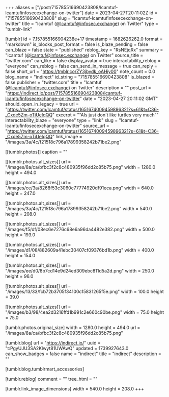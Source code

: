 +++
aliases = ["/post/715785516690423808/lcamtuf-lcamtufinfosecexchange-on-twitter"]
date = 2023-04-27T20:11:02Z
id = "715785516690423808"
slug = "lcamtuf-lcamtufinfosecexchange-on-twitter"
title = "lcamtuf (@lcamtuf@infosec.exchange) on Twitter"
type = "tumblr-link"

[tumblr]
id = 7.157855166904238e+17
timestamp = 1682626262.0
format = "markdown"
is_blocks_post_format = false
is_blaze_pending = false
can_blaze = false
state = "published"
reblog_key = "RsNEjqRx"
summary = "lcamtuf (@lcamtuf@infosec.exchange) on Twitter"
source_title = "twitter.com"
can_like = false
display_avatar = true
interactability_reblog = "everyone"
can_reblog = false
can_send_in_message = true
can_reply = false
short_url = "https://tmblr.co/ZY3jbydk_oAHiy00"
note_count = 0.0
blog_name = "indirect"
id_string = "715785516690423808"
is_blazed = false
publisher = "twitter.com"
title = "lcamtuf (@lcamtuf@infosec.exchange) on Twitter"
description = ""
post_url = "https://indirect.io/post/715785516690423808/lcamtuf-lcamtufinfosecexchange-on-twitter"
date = "2023-04-27 20:11:02 GMT"
should_open_in_legacy = true
url = "https://twitter.com/lcamtuf/status/1651674009459896321?s=61&t=C36-_Cxde5Zm-oTiUeIqQQ"
excerpt = "“AIs just don't like turtles very much”"
interactability_blaze = "everyone"
type = "link"
slug = "lcamtuf-lcamtufinfosecexchange-on-twitter"
source_url = "https://twitter.com/lcamtuf/status/1651674009459896321?s=61&t=C36-_Cxde5Zm-oTiUeIqQQ"
link_image = "/images/3a/4c/f21518c796a17899358242b71be2.png"

[[tumblr.photos]]
caption = ""

[[tumblr.photos.alt_sizes]]
url = "/images/8a/ca/bfbc3f2c8c480935f96dd2c85b75.png"
width = 1280.0
height = 494.0

[[tumblr.photos.alt_sizes]]
url = "/images/ce/3a/8268f53c3060c77774920df91eca.png"
width = 640.0
height = 247.0

[[tumblr.photos.alt_sizes]]
url = "/images/3a/4c/f21518c796a17899358242b71be2.png"
width = 540.0
height = 208.0

[[tumblr.photos.alt_sizes]]
url = "/images/f5/df/08ec6e7276c68e6a96da4482e382.png"
width = 500.0
height = 193.0

[[tumblr.photos.alt_sizes]]
url = "/images/d1/08/882609a41ebc30407cf09376bd1b.png"
width = 400.0
height = 154.0

[[tumblr.photos.alt_sizes]]
url = "/images/ee/d0/8b7cd14e9d24ed309ebc811d5a2d.png"
width = 250.0
height = 96.0

[[tumblr.photos.alt_sizes]]
url = "/images/13/33/fcb72b3705f34100c15831265f5e.png"
width = 100.0
height = 39.0

[[tumblr.photos.alt_sizes]]
url = "/images/b3/98/4ea2d3216ffd1b991c2e660c90be.png"
width = 75.0
height = 75.0

[tumblr.photos.original_size]
width = 1280.0
height = 494.0
url = "/images/8a/ca/bfbc3f2c8c480935f96dd2c85b75.png"

[tumblr.blog]
url = "https://indirect.io/"
uuid = "t:PgyUJU3SA2Klwyt81UWAwQ"
updated = 1739927643.0
can_show_badges = false
name = "indirect"
title = "indirect"
description = ""

[tumblr.blog.tumblrmart_accessories]

[tumblr.reblog]
comment = ""
tree_html = ""

[tumblr.link_image_dimensions]
width = 540.0
height = 208.0
+++
